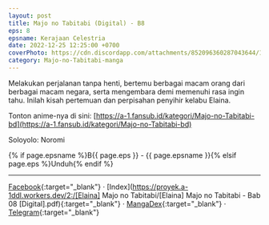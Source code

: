 ```yaml
---
layout: post
title: Majo no Tabitabi (Digital) - B8
eps: 8
epsname: Kerajaan Celestria
date: 2022-12-25 12:25:00 +0700
coverPhoto: https://cdn.discordapp.com/attachments/852096360287043644/1075786894505410570/bab8.png
category: Majo-no-Tabitabi-manga
---
```


Melakukan perjalanan tanpa henti, bertemu berbagai macam orang dari berbagai macam negara, serta mengembara demi memenuhi rasa ingin tahu. Inilah kisah pertemuan dan perpisahan penyihir kelabu Elaina.

Tonton anime-nya di sini: [https://a-1.fansub.id/kategori/Majo-no-Tabitabi-bd](https://a-1.fansub.id/kategori/Majo-no-Tabitabi-bd)

Soloyolo: Noromi

{% if page.epsname %}B{{ page.eps }} - {{ page.epsname }}{% elsif page.eps %}Unduh{% endif %}

---
[Facebook](https://www.facebook.com/a1fansub/posts/pfbid0TogG1CrGibEBqSoYC9Z9TK2sLPCayxLwCoUqJUqd7jVZhf21z55U2TRJpa7mainWl){:target="_blank"} &middot; [Index](https://proyek.a-1ddl.workers.dev/2:/[Elaina] Majo no Tabitabi/[Elaina] Majo no Tabitabi - Bab 08 [Digital].pdf){:target="_blank"} &middot; [MangaDex](https://mangadex.org/chapter/97e33f60-3fc2-46ed-b298-8096c4dcb678){:target="_blank"} &middot; [Telegram](https://t.me/a1fansubweeklies/225){:target="_blank"}